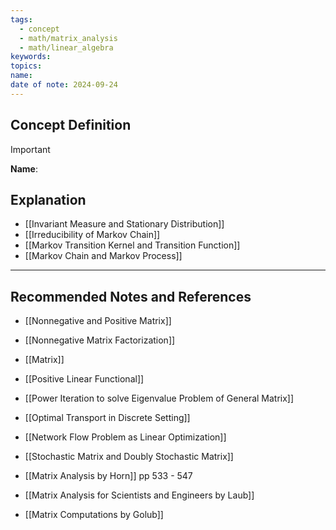 ```yaml
---
tags:
  - concept
  - math/matrix_analysis
  - math/linear_algebra
keywords: 
topics: 
name: 
date of note: 2024-09-24
---
```


## Concept Definition

>[!important]
>**Name**: 



## Explanation

- [[Invariant Measure and Stationary Distribution]]
- [[Irreducibility of Markov Chain]]
- [[Markov Transition Kernel and Transition Function]]
- [[Markov Chain and Markov Process]]



-----------
##  Recommended Notes and References

- [[Nonnegative and Positive Matrix]]
- [[Nonnegative Matrix Factorization]]

- [[Matrix]]
- [[Positive Linear Functional]]
- [[Power Iteration to solve Eigenvalue Problem of General Matrix]]

- [[Optimal Transport in Discrete Setting]]
- [[Network Flow Problem as Linear Optimization]]
- [[Stochastic Matrix and Doubly Stochastic Matrix]]


- [[Matrix Analysis by Horn]] pp 533 - 547
- [[Matrix Analysis for Scientists and Engineers by Laub]]
- [[Matrix Computations by Golub]]
